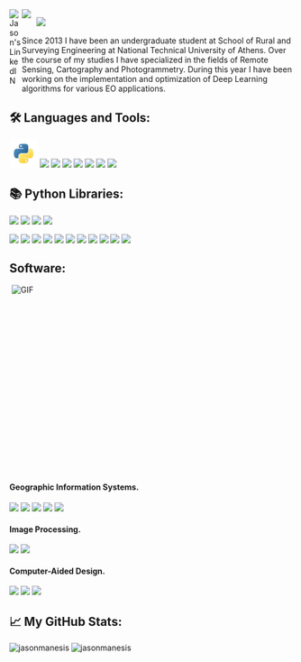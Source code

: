 
<a href="https://www.linkedin.com/in/jason-manesis-562a541b4/">
  <img align="left" alt="Jason's LinkedIN" width="22px" src="https://raw.githubusercontent.com/peterthehan/peterthehan/master/assets/linkedin.svg" />
</a>

<a href="mailto:iasonasman@gmail.com">
  <img align="left" width="26px" src="https://upload.wikimedia.org/wikipedia/commons/thumb/7/7e/Gmail_icon_%282020%29.svg/1024px-Gmail_icon_%282020%29.svg.png"/>
</a>

![](https://visitor-badge.glitch.me/badge?page_id=jasonmanesis.jasonmanesis)

Since 2013 I have been an undergraduate student at School of Rural and Surveying Engineering at National Technical University of Athens. Over the course of my studies I have specialized in the fields of Remote Sensing, Cartography and Photogrammetry. During this year I have been working on the implementation and optimization of Deep Learning algorithms for various EO applications. 


## :hammer_and_wrench: Languages and Tools:  

<kbd><img height="50" src="https://raw.githubusercontent.com/github/explore/80688e429a7d4ef2fca1e82350fe8e3517d3494d/topics/python/python.png"></kbd>
<kbd><img height="50" src="https://logos-world.net/wp-content/uploads/2020/12/MATLAB-Emblem.png"></kbd>
<kbd><img height="50" src="https://upload.wikimedia.org/wikipedia/commons/5/51/Octicons-markdown.svg"></kbd>
<kbd><img height="50" src="https://user-images.githubusercontent.com/74200033/117676630-644f1280-b1b6-11eb-92a6-376134b434fa.png"></kbd>
<kbd><img height="50" src="https://colab.research.google.com/img/colab_favicon_256px.png"></kbd>
<kbd><img height="50" src="https://upload.wikimedia.org/wikipedia/commons/thumb/3/38/Jupyter_logo.svg/518px-Jupyter_logo.svg.png"></kbd>
<kbd><img height="50" src="https://thedatafrog.com/static/blog/images/2019/01/Anaconda_Logo.4b692470b0bc.png"></kbd>
<kbd><img height="50" src="https://upload.wikimedia.org/wikipedia/commons/thumb/7/7e/Spyder_logo.svg/1200px-Spyder_logo.svg.png"></kbd>

## :books: Python Libraries:

<kbd><img height="50" src="https://user-images.githubusercontent.com/74200033/117687597-9f564380-b1c0-11eb-95b4-5950ecf45182.png"></kbd>
<kbd><img height="50" src="https://upload.wikimedia.org/wikipedia/commons/1/11/TensorFlowLogo.svg"></kbd>
<kbd><img height="50" src="https://user-images.githubusercontent.com/74200033/117685027-3b328000-b1be-11eb-8d7d-e7d26f3a156e.png"></kbd>
<kbd><img height="50" src="https://upload.wikimedia.org/wikipedia/commons/thumb/0/05/Scikit_learn_logo_small.svg/1200px-Scikit_learn_logo_small.svg.png"></kbd>

<kbd><img height="55" src="https://user-images.githubusercontent.com/50221806/86498201-a8bd8680-bd39-11ea-9d08-66b610a8dc01.png"></kbd>
<kbd><img height="55" src="https://upload.wikimedia.org/wikipedia/commons/thumb/5/54/Sympy_logo.svg/1024px-Sympy_logo.svg.png"></kbd>
<kbd><img height="55" src="https://pyviz-dev.github.io/pyviz/assets/matplotlib_wm.png"></kbd>
<kbd><img height="55" src="https://cdn.shortpixel.ai/spai/w_788+q_lossy+ret_img+to_webp/https://numfocus.org/wp-content/uploads/2016/07/pandas-logo-300.png"></kbd>
<kbd><img height="55" src="https://seaborn.pydata.org/_images/logo-tall-lightbg.svg"></kbd>
<kbd><img height="55" src="https://pyviz-dev.github.io/pyviz/assets/networkx.png"></kbd>
<kbd><img height="55" src="https://user-images.githubusercontent.com/74200033/117680935-48e60680-b1ba-11eb-8afb-283f39bc60a1.png"></kbd>
<kbd><img height="55" src="https://upload.wikimedia.org/wikipedia/commons/3/32/OpenCV_Logo_with_text_svg_version.svg"></kbd>
<kbd><img height="55" src="https://upload.wikimedia.org/wikipedia/commons/thumb/d/df/GDALLogoColor.svg/1200px-GDALLogoColor.svg.png"></kbd>
<kbd><img height="55" src="https://user-images.githubusercontent.com/74200033/117680341-bd6c7580-b1b9-11eb-80e8-95e5e11d2cbc.png"></kbd>
<kbd><img height="55" src="https://svn.osgeo.org/osgeo/marketing/logo/svg/OSGeo_compass_with_acronym.svg"></kbd>


## Software:  
<img align="right" height="350" width="500" alt="GIF" src="https://media-exp1.licdn.com/dms/image/C5612AQG26z63TvDh8A/article-cover_image-shrink_600_2000/0/1589415739648?e=1622678400&v=beta&t=y8y3l1Y7f4k0MhOMfABDl09uv5VAKvxjHwkCM5k4nps"/>

#### Geographic Information Systems.
<kbd><img height="50" src="https://www.qgis.org/uk/_downloads/b738556101ca15d573f1a7e334e33407/qgis-logo.png"></kbd>
<kbd><img height="50" src="https://upload.wikimedia.org/wikipedia/commons/d/df/ArcGIS_logo.png"></kbd>
<kbd><img height="50" src="https://grass.osgeo.org/images/logos/grassgis_logo_colorlogo_text_alphabg.png"></kbd>
<kbd><img height="50" src="https://3dwarehouse.sketchup.com/warehouse/v1.0/publiccontent/2bb9cf85-1781-4c86-a092-0a9f5fee4412"></kbd>
<kbd><img height="50" src="https://es-la.geospatial.trimble.com/sites/geospatial.trimble.com/files/2018-08/eCognition_logo.jpg"></kbd>

#### Image Processing.
<kbd><img height="50" src="https://user-images.githubusercontent.com/74200033/117692913-2a860800-b1c6-11eb-87b2-8f31aa716b91.png"></kbd>
<kbd><img height="50" src="http://www.userlogos.org/files/logos/jumpordie/inkscape.png"></kbd>

#### Computer-Aided Design.
<kbd><img height="30" src="https://user-images.githubusercontent.com/74200033/117689118-1e984700-b1c2-11eb-9623-b08d29b13c5b.png"></kbd>
<kbd><img height="30" src="https://user-images.githubusercontent.com/74200033/117689500-7b93fd00-b1c2-11eb-9a5a-cd7315bd2473.png"></kbd>
<kbd><img height="30" src="https://upload.wikimedia.org/wikipedia/commons/thumb/6/64/SketchUp_logo.svg/1200px-SketchUp_logo.svg.png"></kbd>


## :chart_with_upwards_trend: My GitHub Stats:

<p align="left"> 
  <img src="https://github-readme-stats.vercel.app/api?username=jasonmanesis&show_icons=true&theme=radical" alt="jasonmanesis" />
  <img src="https://github-readme-stats.vercel.app/api/top-langs/?username=jasonmanesis&show_icons=true&theme=radical" alt="jasonmanesis" />
</p>
